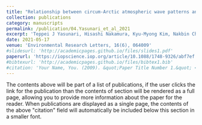 ```yaml
---
title: "Relationship between circum-Arctic atmospheric wave patterns and large-scale wildfires in boreal summer"
collection: publications
category: manuscripts
permalink: /publication/04.Yasunari_et_al_2021
excerpt: 'Teppei J Yasunari, Hisashi Nakamura, Kyu-Myong Kim, Nakbin Choi, Myong-In Lee, Yoshihiro Tachibana and Arlindo M da Silva'
date: 2021-05-17
venue: 'Environmental Research Letters, 16(6), 064009'
#slidesurl: 'http://academicpages.github.io/files/slides1.pdf'
paperurl: 'https://iopscience.iop.org/article/10.1088/1748-9326/abf7ef'
#bibtexurl: 'http://academicpages.github.io/files/bibtex1.bib'
#citation: 'Your Name, You. (2009). &quot;Paper Title Number 1.&quot; <i>Journal 1</i>. 1(1).'
---
```

The contents above will be part of a list of publications, if the user clicks the link for the publication than the contents of section will be rendered as a full page, allowing you to provide more information about the paper for the reader. When publications are displayed as a single page, the contents of the above "citation" field will automatically be included below this section in a smaller font.
